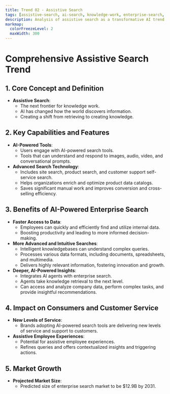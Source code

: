 ```yaml
---
title: Trend 02 - Assistive Search
tags: [assistive-search, ai-search, knowledge-work, enterprise-search, information-retrieval, data-insights]
description: Analysis of assistive search as a transformative AI trend for 2025, shifting from information retrieval to knowledge creation.
markmap:
  colorFreezeLevel: 2
  maxWidth: 300
---
```


# Comprehensive Assistive Search Trend

## 1. Core Concept and Definition
- **Assistive Search**:
  - The next frontier for knowledge work.
  - AI has changed how the world discovers information.
  - Creating a shift from retrieving to creating knowledge.

## 2. Key Capabilities and Features
- **AI-Powered Tools**:
  - Users engage with AI-powered search tools.
  - Tools that can understand and respond to images, audio, video, and conversational prompts.
- **Advanced Search Technology**:
  - Includes site search, product search, and customer support self-service search.
  - Helps organizations enrich and optimize product data catalogs.
  - Saves significant manual work and improves conversion and cross-selling efficiency.

## 3. Benefits of AI-Powered Enterprise Search
- **Faster Access to Data**:
  - Employees can quickly and efficiently find and utilize internal data.
  - Boosting productivity and leading to more informed decision-making.
- **More Advanced and Intuitive Searches**:
  - Intelligent knowledgebases can understand complex queries.
  - Processes various data formats, including documents, spreadsheets, and multimedia.
  - Delivers highly relevant information, fostering innovation and growth.
- **Deeper, AI-Powered Insights**:
  - Integrates AI agents with enterprise search.
  - Agents take knowledge retrieval to the next level.
  - Can access and analyze company data, perform complex tasks, and provide insightful recommendations.

## 4. Impact on Consumers and Customer Service
- **New Levels of Service**:
  - Brands adopting AI-powered search tools are delivering new levels of service and support to customers.
- **Assistive Employee Experiences**:
  - Potential for assistive employee experiences.
  - Refines queries and offers contextualized insights and triggering actions.

## 5. Market Growth
- **Projected Market Size**:
  - Predicted size of enterprise search market to be $12.9B by 2031.
